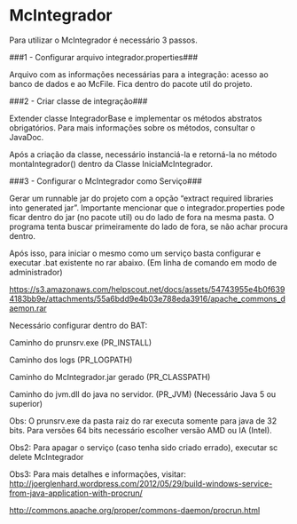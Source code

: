 # McIntegrador
Para utilizar o McIntegrador é necessário 3 passos.

###1 - Configurar arquivo integrador.properties###

Arquivo com as informações necessárias para a integração: acesso ao banco de dados e ao McFile. Fica dentro do pacote util do projeto.

###2 - Criar classe de integração###

Extender classe IntegradorBase e implementar os métodos abstratos obrigatórios. Para mais informações sobre os métodos, consultar o JavaDoc.

Após a criação da classe, necessário instanciá-la e retorná-la no método montaIntegrador() dentro da Classe IniciaMcIntegrador.

###3 - Configurar o McIntegrador como Serviço###

Gerar um runnable jar do projeto com a opção “extract required libraries into generated jar”. Importante mencionar que o integrador.properties pode ficar dentro do jar (no pacote util) ou do lado de fora na mesma pasta. O programa tenta buscar primeiramente do lado de fora, se não achar procura dentro.

Após isso, para iniciar o mesmo como um serviço basta configurar e executar .bat existente no rar abaixo. (Em linha de comando em modo de administrador)

https://s3.amazonaws.com/helpscout.net/docs/assets/54743955e4b0f6394183bb9e/attachments/55a6bdd9e4b03e788eda3916/apache_commons_daemon.rar

Necessário configurar dentro do BAT:

Caminho do prunsrv.exe (PR_INSTALL)

Caminho dos logs (PR_LOGPATH)

Caminho do McIntegrador.jar gerado (PR_CLASSPATH)

Caminho do jvm.dll do java no servidor. (PR_JVM) (Necessário Java 5 ou superior)

Obs: O prunsrv.exe da pasta raiz do rar executa somente para java de 32 bits. Para versões 64 bits necessário escolher versão AMD ou IA (Intel).

Obs2: Para apagar o serviço (caso tenha sido criado errado), executar sc delete McIntegrador

Obs3: Para mais detalhes e informações, visitar:
http://joerglenhard.wordpress.com/2012/05/29/build-windows-service-from-java-application-with-procrun/

http://commons.apache.org/proper/commons-daemon/procrun.html
